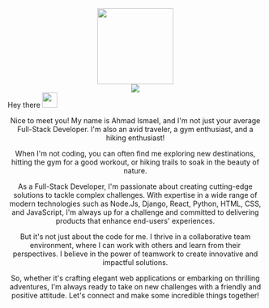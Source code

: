 <div id="header" align="center">
  <img src="https://media.giphy.com/media/vLlpbDafjgHystuJ0a/giphy.gif" width="150"/>
</div>
<div id="badges" align="center">
  <a href="https://www.linkedin.com/in/ahmad-ismael-601162244/">
<img src="https://img.shields.io/badge/LinkedIn-blue?logo=linkedin&logoColor=white&style=for-the-badge">
  </a>

</div>
  Hey there
  <img src="https://media.giphy.com/media/hvRJCLFzcasrR4ia7z/giphy.gif" width="30px"/>
</h1>
<div align="center">
  <p>Nice to meet you! My name is Ahmad Ismael, and I'm not just your average Full-Stack Developer. I'm also an avid traveler, a gym enthusiast, and a hiking enthusiast!

</p>
  <p>When I'm not coding, you can often find me exploring new destinations, hitting the gym for a good workout, or hiking trails to soak in the beauty of nature.</p>
  
  <p>As a Full-Stack Developer, I'm passionate about creating cutting-edge solutions to tackle complex challenges. With expertise in a wide range of modern technologies such as Node.Js, Django, React, Python, HTML, CSS, and JavaScript, I'm always up for a challenge and committed to delivering products that enhance end-users' experiences.

</p>
  
  <p>But it's not just about the code for me. I thrive in a collaborative team environment, where I can work with others and learn from their perspectives. I believe in the power of teamwork to create innovative and impactful solutions.

</p>
  
  <p>So, whether it's crafting elegant web applications or embarking on thrilling adventures, I'm always ready to take on new challenges with a friendly and positive attitude. Let's connect and make some incredible things together!



</p>
  </div>





  




